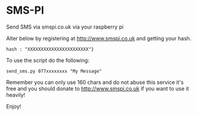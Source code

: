 SMS-PI
==============

Send SMS via smspi.co.uk via your raspberry pi

Alter below by registering at http://www.smspi.co.uk and getting your hash.

```
hash : "XXXXXXXXXXXXXXXXXXXXXXX"}
```

To use the script do the following:

```
send_sms.py 077xxxxxxxx "My Message"
```

Remember you can only use 160 chars and do not abuse this service it's free and you should donate to http://www.smspi.co.uk if you want to use
it heavily!


Enjoy!
